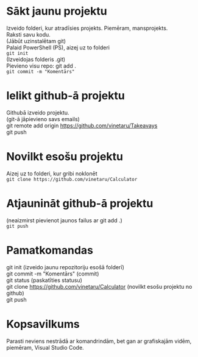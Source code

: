 # Sākt jaunu projektu
Izveido folderi, kur atradīsies projekts. Piemēram, mansprojekts.    
Raksti savu kodu.  
(Jābūt uzinstalētam git)  
Palaid PowerShell (PS), aizej uz to folderi  
`git init`    
(Izveidojas folderis .git)  
Pievieno visu repo: git add .  
`git commit -m "Komentārs"`  


# Ielikt github-ā projektu
Githubā izveido projektu.  
(git-ā jāpievieno savs emails)  
git remote add origin https://github.com/vinetaru/Takeavays  
git push  


# Novilkt esošu projektu
Aizej uz to folderi, kur gribi noklonēt  
`git clone https://github.com/vinetaru/Calculator`  

# Atjaunināt github-ā projektu
(neaizmirst pievienot jaunos failus ar git add .)  
`git push`  

# Pamatkomandas
git init (izveido jaunu repozitoriju esošā folderī)  
git commit -m "Komentārs" (commit)  
git status (paskatīties statusu)  
git clone https://github.com/vinetaru/Calculator (novilkt esošu projektu no github)  
git push  

# Kopsavilkums 
Parasti neviens nestrādā ar komandrindām, bet gan ar grafiskajām vidēm, piemēram, Visual Studio Code.  
